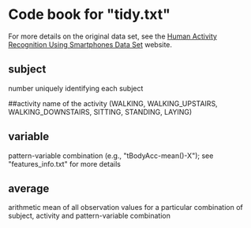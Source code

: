 # Code book for "tidy.txt"

For more details on the original data set, see the
[Human Activity Recognition Using Smartphones Data Set][HAR-UCI] website.

[HAR-UCI]: http://archive.ics.uci.edu/ml/datasets/Human+Activity+Recognition+Using+Smartphones


## subject
number uniquely identifying each subject

##activity
name of the activity (WALKING, WALKING_UPSTAIRS, WALKING_DOWNSTAIRS, 
SITTING, STANDING, LAYING)

## variable
pattern-variable combination (e.g., "tBodyAcc-mean()-X");
see "features_info.txt" for more details

## average
arithmetic mean of all observation values for a particular combination
of subject, activity and pattern-variable combination
